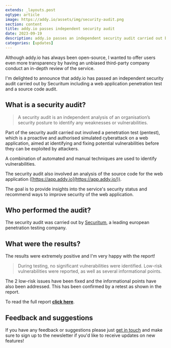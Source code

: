 ```yaml
---
extends: _layouts.post
ogtype: article
image: https://addy.io/assets/img/security-audit.png
section: content
title: addy.io passes independent security audit
date: 2023-09-19
description: addy.io passes an independent security audit carried out by Securitum including a web application penetration test and a source code audit.
categories: [updates]
---
```


Although addy.io has always been open-source, I wanted to offer users even more transparency by having an unbiased third-party company conduct an in-depth review of the service.

I'm delighted to announce that addy.io has passed an independent security audit carried out by Securitum including a web application penetration test and a source code audit.

## What is a security audit?

> A security audit is an independent analysis of an organisation’s security posture to identify any weaknesses or vulnerabilities.

Part of the security audit carried out involved a penetration test (pentest), which is a proactive and authorised simulated cyberattack on a web application, aimed at identifying and fixing potential vulnerabilities before they can be exploited by attackers.

A combination of automated and manual techniques are used to identify vulnerabilities.

The security audit also involved an analysis of the source code for the web application ([https://app.addy.io](https://app.addy.io/)).

The goal is to provide insights into the service's security status and recommend ways to improve security of the web application.

## Who performed the audit?

The security audit was carried out by [Securitum](https://www.securitum.com), a leading european penetration testing company.

## What were the results?

The results were extremely positive and I'm very happy with the report!

> During testing, no significant vulnerabilities were identified. Low-risk vulnerabilities were reported, as well as several informational points.

The 2 low-risk issues have been fixed and the informational points have also been addressed. This has been confirmed by a retest as shown in the report.

To read the full report **[click here](/addy-io-security-audit.pdf)**.

## Feedback and suggestions

If you have any feedback or suggestions please just [get in touch](/contact/) and make sure to sign up to the newsletter if you'd like to receive updates on new features!
